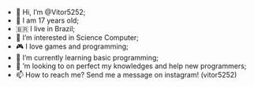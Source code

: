 - 👋 Hi, I’m @Vitor5252;
- 🧍 I am 17 years old;
- 🇧🇷 I live in Brazil;
- 👀 I’m interested in Science Computer;
- 🎮 I love games and programming;
- 🌱 I’m currently learning basic programming;
- 💞️ ’m looking to on perfect my knowledges and help new programmers;
- 📫 How to reach me? Send me a message on instagram! (vitor5252)

<!---
Vitor5252/Vitor5252 is a ✨ special ✨ repository because its `README.md` (this file) appears on your GitHub profile.
You can click the Preview link to take a look at your changes.
--->
